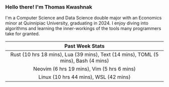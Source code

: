 
### Hello there! I'm Thomas Kwashnak

I'm a Computer Science and Data Science double major with an Economics
minor at Quinnipiac University, graduating in 2024.
I enjoy diving into algorithms and learning the inner-workings of the tools
many programmers take for granted.

| Past Week Stats |
| :---: |
| Rust (10 hrs 18 mins), Lua (39 mins), Text (14 mins), TOML (5 mins), Bash (4 mins) |
| Neovim (6 hrs 19 mins), Vim (5 hrs 6 mins) |
| Linux (10 hrs 44 mins), WSL (42 mins) |

